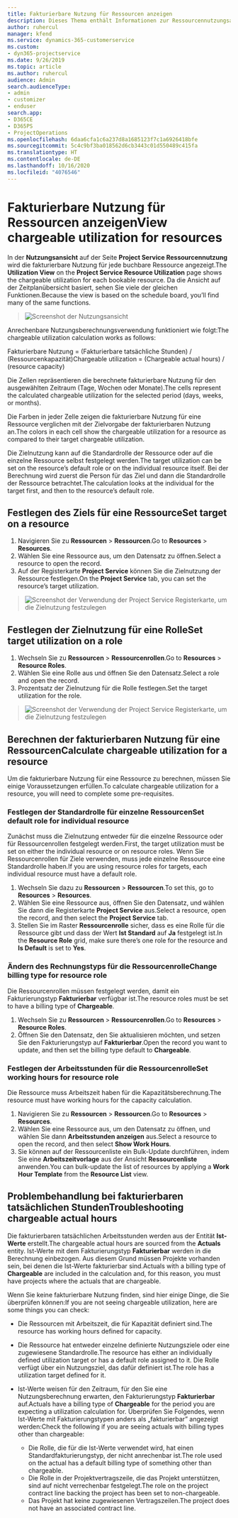 ```yaml
---
title: Fakturierbare Nutzung für Ressourcen anzeigen
description: Dieses Thema enthält Informationen zur Ressourcennutzungsansicht.
author: ruhercul
manager: kfend
ms.service: dynamics-365-customerservice
ms.custom:
- dyn365-projectservice
ms.date: 9/26/2019
ms.topic: article
ms.author: ruhercul
audience: Admin
search.audienceType:
- admin
- customizer
- enduser
search.app:
- D365CE
- D365PS
- ProjectOperations
ms.openlocfilehash: 6daa6cfa1c6a237d8a1685123f7c1a6926418bfe
ms.sourcegitcommit: 5c4c9bf3ba018562d6cb3443c01d550489c415fa
ms.translationtype: HT
ms.contentlocale: de-DE
ms.lasthandoff: 10/16/2020
ms.locfileid: "4076546"
---
```

# <a name="view-chargeable-utilization-for-resources"></a><span data-ttu-id="6cc45-103">Fakturierbare Nutzung für Ressourcen anzeigen</span><span class="sxs-lookup"><span data-stu-id="6cc45-103">View chargeable utilization for resources</span></span>
 
<span data-ttu-id="6cc45-104">In der **Nutzungsansicht** auf der Seite **Project Service Ressourcennutzung** wird die fakturierbare Nutzung für jede buchbare Ressource angezeigt.</span><span class="sxs-lookup"><span data-stu-id="6cc45-104">The **Utilization View** on the **Project Service Resource Utilization** page shows the chargeable utilization for each bookable resource.</span></span> <span data-ttu-id="6cc45-105">Da die Ansicht auf der Zeitplanübersicht basiert, sehen Sie viele der gleichen Funktionen.</span><span class="sxs-lookup"><span data-stu-id="6cc45-105">Because the view is based on the schedule board, you’ll find many of the same functions.</span></span>

> ![Screenshot der Nutzungsansicht](media/FAQ-utilization-1.png)
 

<span data-ttu-id="6cc45-107">Anrechenbare Nutzungsberechnungsverwendung funktioniert wie folgt:</span><span class="sxs-lookup"><span data-stu-id="6cc45-107">The chargeable utilization calculation works as follows:</span></span>

   <span data-ttu-id="6cc45-108">Fakturierbare Nutzung = (Fakturierbare tatsächliche Stunden) / (Ressourcenkapazität)</span><span class="sxs-lookup"><span data-stu-id="6cc45-108">Chargeable utilization = (Chargeable actual hours) / (resource capacity)</span></span>

<span data-ttu-id="6cc45-109">Die Zellen repräsentieren die berechnete fakturierbare Nutzung für den ausgewählten Zeitraum (Tage, Wochen oder Monate).</span><span class="sxs-lookup"><span data-stu-id="6cc45-109">The cells represent the calculated chargeable utilization for the selected period (days, weeks, or months).</span></span>

<span data-ttu-id="6cc45-110">Die Farben in jeder Zelle zeigen die fakturierbare Nutzung für eine Ressource verglichen mit der Zielvorgabe der fakturierbaren Nutzung an.</span><span class="sxs-lookup"><span data-stu-id="6cc45-110">The colors in each cell show the chargeable utilization for a resource as compared to their target chargeable utilization.</span></span> 

<span data-ttu-id="6cc45-111">Die Zielnutzung kann auf die Standardrolle der Ressource oder auf die einzelne Ressource selbst festgelegt werden.</span><span class="sxs-lookup"><span data-stu-id="6cc45-111">The target utilization can be set on the resource’s default role or on the individual resource itself.</span></span> <span data-ttu-id="6cc45-112">Bei der Berechnung wird zuerst die Person für das Ziel und dann die Standardrolle der Ressource betrachtet.</span><span class="sxs-lookup"><span data-stu-id="6cc45-112">The calculation looks at the individual for the target first, and then to the resource’s default role.</span></span>

## <a name="set-target-on-a-resource"></a><span data-ttu-id="6cc45-113">Festlegen des Ziels für eine Ressource</span><span class="sxs-lookup"><span data-stu-id="6cc45-113">Set target on a resource</span></span>

1. <span data-ttu-id="6cc45-114">Navigieren Sie zu **Ressourcen** \> **Ressourcen**.</span><span class="sxs-lookup"><span data-stu-id="6cc45-114">Go to **Resources** \> **Resources**.</span></span> 
2. <span data-ttu-id="6cc45-115">Wählen Sie eine Ressource aus, um den Datensatz zu öffnen.</span><span class="sxs-lookup"><span data-stu-id="6cc45-115">Select a resource to open the record.</span></span> 
3. <span data-ttu-id="6cc45-116">Auf der Registerkarte **Project Service** können Sie die Zielnutzung der Ressource festlegen.</span><span class="sxs-lookup"><span data-stu-id="6cc45-116">On the **Project Service** tab, you can set the resource’s target utilization.</span></span>

> ![Screenshot der Verwendung der Project Service Registerkarte, um die Zielnutzung festzulegen](media/FAQ-utilization-2.png)
 
## <a name="set-target-utilization-on-a-role"></a><span data-ttu-id="6cc45-118">Festlegen der Zielnutzung für eine Rolle</span><span class="sxs-lookup"><span data-stu-id="6cc45-118">Set target utilization on a role</span></span>

1. <span data-ttu-id="6cc45-119">Wechseln Sie zu **Ressourcen** \> **Ressourcenrollen**.</span><span class="sxs-lookup"><span data-stu-id="6cc45-119">Go to **Resources** \> **Resource Roles**.</span></span> 
2. <span data-ttu-id="6cc45-120">Wählen Sie eine Rolle aus und öffnen Sie den Datensatz.</span><span class="sxs-lookup"><span data-stu-id="6cc45-120">Select a role and open the record.</span></span> 
3. <span data-ttu-id="6cc45-121">Prozentsatz der Zielnutzung für die Rolle festlegen.</span><span class="sxs-lookup"><span data-stu-id="6cc45-121">Set the target utilization for the role.</span></span>

> ![Screenshot der Verwendung der Project Service Registerkarte, um die Zielnutzung festzulegen](media/FAQ-utilization-3.png)
 
## <a name="calculate-chargeable-utilization-for-a-resource"></a><span data-ttu-id="6cc45-123">Berechnen der fakturierbaren Nutzung für eine Ressourcen</span><span class="sxs-lookup"><span data-stu-id="6cc45-123">Calculate chargeable utilization for a resource</span></span>

<span data-ttu-id="6cc45-124">Um die fakturierbare Nutzung für eine Ressource zu berechnen, müssen Sie einige Voraussetzungen erfüllen.</span><span class="sxs-lookup"><span data-stu-id="6cc45-124">To calculate chargeable utilization for a resource, you will need to complete some pre-requisites.</span></span> 

### <a name="set-default-role-for-individual-resource"></a><span data-ttu-id="6cc45-125">Festlegen der Standardrolle für einzelne Ressourcen</span><span class="sxs-lookup"><span data-stu-id="6cc45-125">Set default role for individual resource</span></span>

<span data-ttu-id="6cc45-126">Zunächst muss die Zielnutzung entweder für die einzelne Ressource oder für Ressourcenrollen festgelegt werden.</span><span class="sxs-lookup"><span data-stu-id="6cc45-126">First, the target utilization must be set on either the individual resource or on resource roles.</span></span> <span data-ttu-id="6cc45-127">Wenn Sie Ressourcenrollen für Ziele verwenden, muss jede einzelne Ressource eine Standardrolle haben.</span><span class="sxs-lookup"><span data-stu-id="6cc45-127">If you are using resource roles for targets, each individual resource must have a default role.</span></span> 

1. <span data-ttu-id="6cc45-128">Wechseln Sie dazu zu **Ressourcen** \> **Ressourcen**.</span><span class="sxs-lookup"><span data-stu-id="6cc45-128">To set this, go to **Resources** \> **Resources**.</span></span> 
2. <span data-ttu-id="6cc45-129">Wählen Sie eine Ressource aus, öffnen Sie den Datensatz, und wählen Sie dann die Registerkarte **Project Service** aus.</span><span class="sxs-lookup"><span data-stu-id="6cc45-129">Select a resource, open the record, and then select the **Project Service** tab.</span></span> 
3. <span data-ttu-id="6cc45-130">Stellen Sie im Raster **Ressourcenrolle** sicher, dass es eine Rolle für die Ressource gibt und dass der Wert **Ist Standard** auf **Ja** festgelegt ist.</span><span class="sxs-lookup"><span data-stu-id="6cc45-130">In the **Resource Role** grid, make sure there’s one role for the resource and **Is Default** is set to **Yes**.</span></span>
 
### <a name="change-billing-type-for-resource-role"></a><span data-ttu-id="6cc45-131">Ändern des Rechnungstyps für die Ressourcenrolle</span><span class="sxs-lookup"><span data-stu-id="6cc45-131">Change billing type for resource role</span></span>

<span data-ttu-id="6cc45-132">Die Ressourcenrollen müssen festgelegt werden, damit ein Fakturierungstyp **Fakturierbar** verfügbar ist.</span><span class="sxs-lookup"><span data-stu-id="6cc45-132">The resource roles must be set to have a billing type of **Chargeable**.</span></span> 

1. <span data-ttu-id="6cc45-133">Wechseln Sie zu **Ressourcen** \> **Ressourcenrollen**.</span><span class="sxs-lookup"><span data-stu-id="6cc45-133">Go to **Resources** \> **Resource Roles**.</span></span> 
2. <span data-ttu-id="6cc45-134">Öffnen Sie den Datensatz, den Sie aktualisieren möchten, und setzen Sie den Fakturierungstyp auf **Fakturierbar**.</span><span class="sxs-lookup"><span data-stu-id="6cc45-134">Open the record you want to update, and then set the billing type default to **Chargeable**.</span></span>

### <a name="set-working-hours-for-resource-role"></a><span data-ttu-id="6cc45-135">Festlegen der Arbeitsstunden für die Ressourcenrolle</span><span class="sxs-lookup"><span data-stu-id="6cc45-135">Set working hours for resource role</span></span>
 
<span data-ttu-id="6cc45-136">Die Ressource muss Arbeitszeit haben für die Kapazitätsberechnung.</span><span class="sxs-lookup"><span data-stu-id="6cc45-136">The resource must have working hours for the capacity calculation.</span></span> 

1. <span data-ttu-id="6cc45-137">Navigieren Sie zu **Ressourcen** \> **Ressourcen**.</span><span class="sxs-lookup"><span data-stu-id="6cc45-137">Go to **Resources** \> **Resources**.</span></span> 
2. <span data-ttu-id="6cc45-138">Wählen Sie eine Ressource aus, um den Datensatz zu öffnen, und wählen Sie dann **Arbeitsstunden anzeigen** aus.</span><span class="sxs-lookup"><span data-stu-id="6cc45-138">Select a resource to open the record, and then select **Show Work Hours**.</span></span> 
3. <span data-ttu-id="6cc45-139">Sie können auf der Ressourcenliste ein Bulk-Update durchführen, indem Sie eine **Arbeitszeitvorlage** aus der Ansicht **Ressourcenliste** anwenden.</span><span class="sxs-lookup"><span data-stu-id="6cc45-139">You can bulk-update the list of resources by applying a **Work Hour Template** from the **Resource List** view.</span></span>

## <a name="troubleshooting-chargeable-actual-hours"></a><span data-ttu-id="6cc45-140">Problembehandlung bei fakturierbaren tatsächlichen Stunden</span><span class="sxs-lookup"><span data-stu-id="6cc45-140">Troubleshooting chargeable actual hours</span></span>

<span data-ttu-id="6cc45-141">Die fakturierbaren tatsächlichen Arbeitsstunden werden aus der Entität **Ist-Werte** erstellt.</span><span class="sxs-lookup"><span data-stu-id="6cc45-141">The chargeable actual hours are sourced from the **Actuals** entity.</span></span> <span data-ttu-id="6cc45-142">Ist-Werte mit dem Fakturierungstyp **Fakturierbar** werden in die Berechnung einbezogen. Aus diesem Grund müssen Projekte vorhanden sein, bei denen die Ist-Werte fakturierbar sind.</span><span class="sxs-lookup"><span data-stu-id="6cc45-142">Actuals with a billing type of **Chargeable** are included in the calculation and, for this reason, you must have projects where the actuals that are chargeable.</span></span>

<span data-ttu-id="6cc45-143">Wenn Sie keine fakturierbare Nutzung finden, sind hier einige Dinge, die Sie überprüfen können:</span><span class="sxs-lookup"><span data-stu-id="6cc45-143">If you are not seeing chargeable utilization, here are some things you can check:</span></span>

- <span data-ttu-id="6cc45-144">Die Ressourcen mit Arbeitszeit, die für Kapazität definiert sind.</span><span class="sxs-lookup"><span data-stu-id="6cc45-144">The resource has working hours defined for capacity.</span></span>
- <span data-ttu-id="6cc45-145">Die Ressource hat entweder einzelne definierte Nutzungsziele oder eine zugewiesene Standardrolle.</span><span class="sxs-lookup"><span data-stu-id="6cc45-145">The resource has either an individually defined utilization target or has a default role assigned to it.</span></span> <span data-ttu-id="6cc45-146">Die Rolle verfügt über ein Nutzungsziel, das dafür definiert ist.</span><span class="sxs-lookup"><span data-stu-id="6cc45-146">The role has a utilization target defined for it.</span></span>
- <span data-ttu-id="6cc45-147">Ist-Werte weisen für den Zeitraum, für den Sie eine Nutzungsberechnung erwarten, den Fakturierungstyp **Fakturierbar** auf.</span><span class="sxs-lookup"><span data-stu-id="6cc45-147">Actuals have a billing type of **Chargeable** for the period you are expecting a utilization calculation for.</span></span> <span data-ttu-id="6cc45-148">Überprüfen Sie Folgendes, wenn Ist-Werte mit Fakturierungstypen anders als „fakturierbar” angezeigt werden:</span><span class="sxs-lookup"><span data-stu-id="6cc45-148">Check the following if you are seeing actuals with billing types other than chargeable:</span></span>

  - <span data-ttu-id="6cc45-149">Die Rolle, die für die Ist-Werte verwendet wird, hat einen Standardfakturierungstyp, der nicht anrechenbar ist.</span><span class="sxs-lookup"><span data-stu-id="6cc45-149">The role used on the actual has a default billing type of something other than chargeable.</span></span>
  - <span data-ttu-id="6cc45-150">Die Rolle in der Projektvertragszeile, die das Projekt unterstützen, sind auf nicht verrechenbar festgelegt.</span><span class="sxs-lookup"><span data-stu-id="6cc45-150">The role on the project contract line backing the project has been set to non-chargeable.</span></span>
  - <span data-ttu-id="6cc45-151">Das Projekt hat keine zugewiesenen Vertragszeilen.</span><span class="sxs-lookup"><span data-stu-id="6cc45-151">The project does not have an associated contract line.</span></span>

